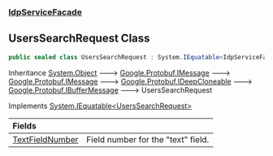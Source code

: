 ### [IdpServiceFacade](../index.md 'IdpServiceFacade')

## UsersSearchRequest Class

```csharp
public sealed class UsersSearchRequest : System.IEquatable<IdpServiceFacade.UsersSearchRequest>
```

Inheritance [System\.Object](https://learn.microsoft.com/en-us/dotnet/api/system.object 'System\.Object') &#129106; [Google\.Protobuf\.IMessage](https://learn.microsoft.com/en-us/dotnet/api/google.protobuf.imessage 'Google\.Protobuf\.IMessage') &#129106; [Google\.Protobuf\.IMessage](https://learn.microsoft.com/en-us/dotnet/api/google.protobuf.imessage 'Google\.Protobuf\.IMessage') &#129106; [Google\.Protobuf\.IDeepCloneable](https://learn.microsoft.com/en-us/dotnet/api/google.protobuf.ideepcloneable 'Google\.Protobuf\.IDeepCloneable') &#129106; [Google\.Protobuf\.IBufferMessage](https://learn.microsoft.com/en-us/dotnet/api/google.protobuf.ibuffermessage 'Google\.Protobuf\.IBufferMessage') &#129106; UsersSearchRequest

Implements [System\.IEquatable&lt;](https://learn.microsoft.com/en-us/dotnet/api/system.iequatable-1 'System\.IEquatable\`1')[UsersSearchRequest](index.md 'IdpServiceFacade\.UsersSearchRequest')[&gt;](https://learn.microsoft.com/en-us/dotnet/api/system.iequatable-1 'System\.IEquatable\`1')

| Fields | |
| :--- | :--- |
| [TextFieldNumber](TextFieldNumber.md 'IdpServiceFacade\.UsersSearchRequest\.TextFieldNumber') | Field number for the "text" field\. |
